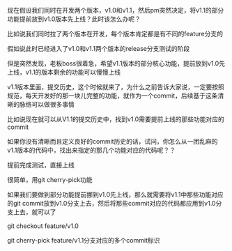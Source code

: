
现在假设我们同时在开发两个版本，v1.0和v1.1，然后pm突然决定，将v1.1的部分功能提前放到v1.0版本先上线？此时该怎么办呢？

 

比如说我们同时拉了两个版本在开发，每个版本肯定都是有不同的feature分支的

 

假如说此时已经进入了v1.0和v1.1两个版本的release分支测试的阶段

 

但是突然发现，老板boss很着急，希望v1.1版本的部分核心功能，提前放到v1.0先上线，v1.1的版本剩余的功能可以慢慢上线

 

v1.1版本里面，提交历史，这个时候就来了，为什么之前告诉大家说，一定要按照规范，每天开发好的那一块儿完整的功能，就作为一个commit，后续基于这条清晰的脉络可以做很多事情

 

比如说现在就可以从V1.1的提交历史中，找到v1.0需要提前上线的那些功能对应的commit

 

如果你没有清晰而且定义良好的commit历史的话，试问，你怎么从一团乱麻的v1.1版本的代码中，找出来指定的那几个功能对应的代码呢？？

 

提前完成测试，直接上线

 

很简单，用git cherry-pick功能

 

如果我们要做到部分功能提前挪到v1.0先上线，那么就需要将v1.1中那些功能对应的git commit放到v1.0分支上去，然后将那些commit对应的代码都应用到v1.0分支上去，就可以了

 

git checkout feature/v1.0

git cherry-pick feature/v1.1分支对应的多个commit标识

 
